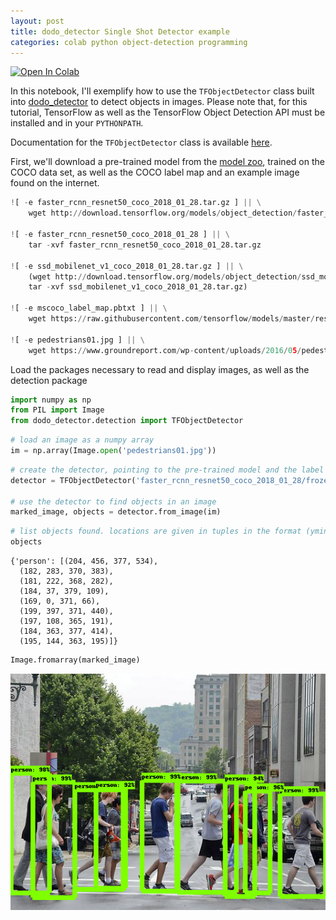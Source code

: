```yaml
---
layout: post
title: dodo_detector Single Shot Detector example
categories: colab python object-detection programming
---
```


[![Open In Colab](https://colab.research.google.com/assets/colab-badge.svg)](https://colab.research.google.com/drive/1dBxAyofXu5xecTDDhX7euqj0QZSFSjl7?usp=sharing)

In this notebook, I'll exemplify how to use the `TFObjectDetector` class built into [dodo_detector](https://douglasrizzo.github.io/dodo_detector/) to detect objects in images. Please note that, for this tutorial, TensorFlow as well as the TensorFlow Object Detection API must be installed and in your `PYTHONPATH`.

Documentation for the `TFObjectDetector` class is available [here](https://douglasrizzo.github.io/dodo_detector/dodo_detector.html#dodo_detector.detection.TFObjectDetector).

First, we'll download a pre-trained model from the [model zoo](https://github.com/tensorflow/models/blob/master/research/object_detection/g3doc/tf1_detection_zoo.md), trained on the COCO data set, as well as the COCO label map and an example image found on the internet.

```python
![ -e faster_rcnn_resnet50_coco_2018_01_28.tar.gz ] || \
    wget http://download.tensorflow.org/models/object_detection/faster_rcnn_resnet50_coco_2018_01_28.tar.gz

![ -e faster_rcnn_resnet50_coco_2018_01_28 ] || \
    tar -xvf faster_rcnn_resnet50_coco_2018_01_28.tar.gz

![ -e ssd_mobilenet_v1_coco_2018_01_28.tar.gz ] || \
    (wget http://download.tensorflow.org/models/object_detection/ssd_mobilenet_v1_coco_2018_01_28.tar.gz && \
    tar -xvf ssd_mobilenet_v1_coco_2018_01_28.tar.gz)

![ -e mscoco_label_map.pbtxt ] || \
    wget https://raw.githubusercontent.com/tensorflow/models/master/research/object_detection/data/mscoco_label_map.pbtxt

![ -e pedestrians01.jpg ] || \
    wget https://www.groundreport.com/wp-content/uploads/2016/05/pedestrians01.jpg
```

Load the packages necessary to read and display images, as well as the detection package

```python
import numpy as np
from PIL import Image
from dodo_detector.detection import TFObjectDetector
```

```python
# load an image as a numpy array
im = np.array(Image.open('pedestrians01.jpg'))
```

```python
# create the detector, pointing to the pre-trained model and the label map
detector = TFObjectDetector('faster_rcnn_resnet50_coco_2018_01_28/frozen_inference_graph.pb', 'mscoco_label_map.pbtxt', 5)

# use the detector to find objects in an image
marked_image, objects = detector.from_image(im)
```

```python
# list objects found. locations are given in tuples in the format (ymin, xmin, ymax, xmax)
objects
```



    {'person': [(204, 456, 377, 534),
      (182, 283, 370, 383),
      (181, 222, 368, 282),
      (184, 37, 379, 109),
      (169, 0, 371, 66),
      (199, 397, 371, 440),
      (197, 108, 365, 191),
      (184, 363, 377, 414),
      (195, 144, 363, 195)]}



```python
Image.fromarray(marked_image)
```



![png](/assets/img/dodo_detector_tensorflow_8_0.png)
